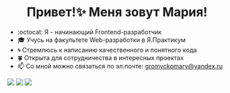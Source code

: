 <h1 align="center">Привет!✨ Меня зовут Мария!
 </h1>


<!--
**MariaGrom/MariaGrom** is a ✨ _special_ ✨ repository because its `README.md` (this file) appears on your GitHub profile.


Here are some ideas to get you started: -->

- :octocat: Я - начинающий Frontend-разработчик
- 🎓 Учусь на факультете Web-разработки в Я.Практикум
- 🌀 Стремлюсь к написанию качественного и понятного кода 
- 🍀 Открыта для сотрудничества в интересных проектах
- 📫 Со мной можно связаться по эл.почте: gromyckomary@yandex.ru 


![](https://github-profile-summary-cards.vercel.app/api/cards/repos-per-language?username=mariagrom&theme=vue)
![](https://github-profile-summary-cards.vercel.app/api/cards/most-commit-language?username=mariagrom&theme=vue)
![](https://github-profile-summary-cards.vercel.app/api/cards/profile-details?username=mariagrom&theme=vue)
